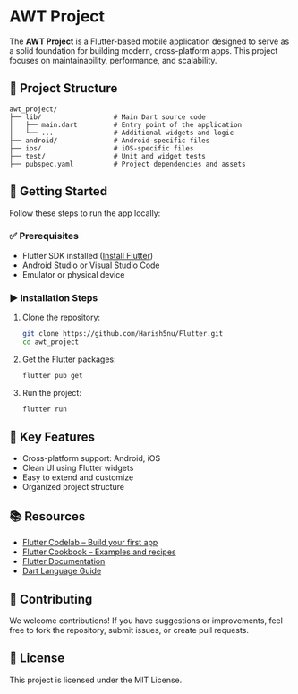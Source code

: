# AWT Project

The **AWT Project** is a Flutter-based mobile application designed to serve as a solid foundation for building modern, cross-platform apps. This project focuses on maintainability, performance, and scalability.

## 📁 Project Structure

```
awt_project/
├── lib/                  # Main Dart source code
│   ├── main.dart         # Entry point of the application
│   └── ...               # Additional widgets and logic
├── android/              # Android-specific files
├── ios/                  # iOS-specific files
├── test/                 # Unit and widget tests
├── pubspec.yaml          # Project dependencies and assets
```

## 🚀 Getting Started

Follow these steps to run the app locally:

### ✅ Prerequisites

- Flutter SDK installed ([Install Flutter](https://docs.flutter.dev/get-started/install))
- Android Studio or Visual Studio Code
- Emulator or physical device

### ▶️ Installation Steps

1. Clone the repository:
   ```bash
   git clone https://github.com/Harish5nu/Flutter.git
   cd awt_project
   ```

2. Get the Flutter packages:
   ```bash
   flutter pub get
   ```

3. Run the project:
   ```bash
   flutter run
   ```

## 🧰 Key Features

- Cross-platform support: Android, iOS
- Clean UI using Flutter widgets
- Easy to extend and customize
- Organized project structure

## 📚 Resources

- [Flutter Codelab – Build your first app](https://docs.flutter.dev/get-started/codelab)
- [Flutter Cookbook – Examples and recipes](https://docs.flutter.dev/cookbook)
- [Flutter Documentation](https://docs.flutter.dev/)
- [Dart Language Guide](https://dart.dev/guides)

## 🤝 Contributing

We welcome contributions! If you have suggestions or improvements, feel free to fork the repository, submit issues, or create pull requests.

## 📄 License

This project is licensed under the MIT License.
